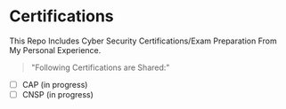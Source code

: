 # Certifications
This Repo Includes Cyber Security Certifications/Exam Preparation From My Personal Experience.

> "Following Certifications are Shared:"

- [ ] CAP (in progress)
- [ ] CNSP (in progress)
